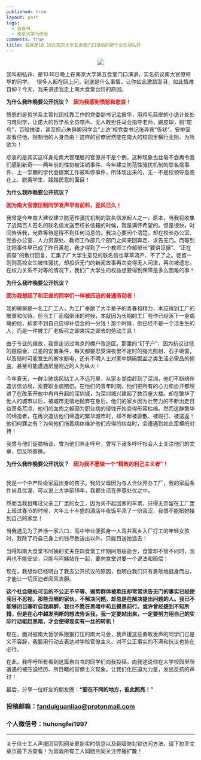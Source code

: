 ```yaml
---
published: true
layout: post
tags:
  - 自白书
  - 南京大学马研会
comments: true
title: 我就是10.16在南京大学五食堂门口演讲的那个女生胡弘菲 
---
```


<p align="center"><img src="https://i.loli.net/2018/10/17/5bc743c509585.jpg"></p>

我叫胡弘菲，是10.16日晚上在南京大学第五食堂门口演讲，实名抗议南大官僚领导的同学。
 
很多人都在网上问，到底是什么事情，让你如此激昂澎湃，如此情难自抑？今天，我来讲述我走上南大食堂台阶的原因。

**为什么我昨晚要公开抗议？**
 
<span style="color:red;font-weight:bold">因为我感到愤怒和悲哀！</span></br>

愤怒的是哲学系主管社团挂靠工作的党委副书记孟振华，用鸡毛蒜皮的小诡计处处刁难同学，让偌大的哲学系全员噤声、无人敢担任马会指导老师，踢皮球，扮“鸵鸟”，百般推诿，甚至担心朱舜卿同学会“上访”校党委书记张异宾“告状“，安排室友看住他、限制他的人身自由！这样的官僚居然能在南大的校园里横行无阻、为所欲为！

悲哀的是其实这样身处南大管理层的官僚并不是个例，这种现象也丝毫不会再令我们感到新奇——两年前的性协被注销事件、今年建立防范性骚扰机制的联名信事件、上一学期的学代会提案工作被叫停事件，所体现出来的，无一不是校领导高高在上、脱离学生、践踏民意的面目！

**为什么我昨晚要公开抗议？**

<span style="color:red;font-weight:bold">因为南大官僚压制同学发声早有前科，歪风已久！</span></br>

我曾是今年南大建议建立防范性骚扰机制的联名信发起人之一。原本，当我将收集了近两百人签名的联名信发送至校长信箱的时候，我是满怀希望的。但是很快，时间告诉我，光靠等待是得不到任何消息的。我决心要问个清楚，却在校长办公室、党委办公室、人力资源处、教师工作部几个部门之间来回奔走、求告无门。而等到沈阳事件早已成了昨日黄花，我才得到了一个教师工作部部长“要讲证据”、“正在调查”的敷衍回复，汇集了广大学生意见的联名信也草草流产、不了了之。徒留一则则高校女生被性骚扰，却投诉无门的新闻故事再次变得无人问津，再次被遗忘。在权力关系不对等的情况下，我们广大学生的权益想要得到保障是多么困难的事！

**为什么我昨晚要公开抗议？**

<span style="color:red;font-weight:bold">因为我想起了和正直的同学们一样被压迫的普通劳动者！</span>

我的舅舅是一名工厂工人，为工厂奉献了大半辈子的青春和精力，本应得到工厂的敬重和优待。但当工厂面临倒闭的时候，本就因为长期的工厂劳作已经落下一身病痛的他，却拿不到自己应得补偿金的一分钱！那个时候，他已经不是一个活生生的人，而是一件被工厂老板召之即来挥之即去的劳动工具！

由于专业的缘故，我曾走访过南京的棚户改造区。那里的“钉子户”，因为抗议过低的赔偿金、过差的安置条件，每天都要忍受深夜里不定时的强光照射、石子砸窗，以及随时可能发生的断水断电，还有不明人士对家中锅碗瓢盆之类生活必需品的偷盗，甚至可能遭遇房屋附近的人为纵火！

今年夏天，一群尘肺病风钻工人不远万里，从家乡湖南赶到了深圳，他们不断结伴造访信访局，索要职业病赔偿。在他们的青年时期，他们把所有的心力和血汗都埋进了在改革开放中冉冉升起的深圳城，为深圳城兴建起了数百座大楼。却在繁华了他人的城市以后，被城市无情地抛弃在身后。他们的家乡因为壮劳力的不断出走日益萧条荒凉，他们的血肉之躯因为职业病的侵蚀开始变得形容枯槁。然而这群繁华的缔造者，在再次造访他们缔造的繁华城市时，却不断被驱散、被殴打、被遣返！他们何罪之有？为何他们拖着病体维护他们应得的权益时，会遭遇到如此蛮横的对待！

我曾与他们促膝畅谈，曾为他们奔走呼号，曾写下诸多呼吁社会人士关注他们的文章，但反响甚微。 

**为什么我昨晚要公开抗议？**
 
<span style="color:red;font-weight:bold">因为我不愿做一个“精致的利己主义者”！</span></br> 

我是一个中产阶级家庭出身的孩子。我的父母因为与人合伙开办工厂，我的家庭条件尚且优渥，可以说上大学前18年，我都生活在养尊处优之中。

然而当我目睹过父亲工厂里的女工，因为买不起回家的车票，只得无奈留在工厂里上班过春节的时候，大年三十丰盛的酒店年夜饭平添了一份苦涩，我恨不能把她接到自己的家里！

当我遇见为了养活一家六口、高中毕业便孤身一人背井离乡入厂打工的年轻女孩时，我除了将自己身上的钱尽数送出以外，只能目送她远去！

当得知南大食堂韦阿姨的丈夫在四食堂工作期间患癌逝世，食堂却不管不问时，我再也不能安坐，只能与阿姨站在一起，要向食堂讨要一个说法和赔偿！

现在，我想你已经明白了我去公开抗议的原因，也明白我们只有勇敢地挺身而出，才能让一切压迫者闻风丧胆。

**这个社会随处可见的不公正不平等、弱势群体被欺压却常常求告无门的事实已经使我目不忍视，那些丑陋的家伙，不解决问题，却总是在解决提出问题的人。我已不能够闭目塞听自我麻醉，我也不愿在黑暗中苟且摸黑前行。或许曾经感到不知所措，但是在心中越发明晰的想法告诉我，我一定要站出来，一定要努力用自己的实际行动驱赶黑暗，才会使得现实有一丝的转机！**

现在，面对被南大哲学系狠狠打压的南大马会，我声援这些勇敢发声的同学们已是义不容辞，我要用行动去表达对学校官僚主义、对不公正事实的不满和抗议也势在必行。

在此，我呼吁所有看到这篇自白书的同学们向我投稿，向我述说你在大学校园里所遭遇的被压迫经历、所目睹的官僚主义现象。让我们化压迫为力量，发出反抗的声讨！

最后，分享一位好友的朋友圈：**“要在不同的地方，彼此照亮！”**

### 投稿邮箱：fanduiguanliao@protonmail.com

### 个人微信号：huhongfei1997

---
关于佳士工人声援团官网网址更新实时信息以及翻墙防封锁访问方法，请下拉至文章页最下方查看！为营救所有工人同胞共同关注传播扩散！
